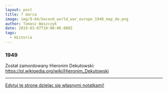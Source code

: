 ```yaml
---
layout: post
title: 7 marca
image: img/9-04/Second_world_war_europe_1940_map_de.png
author: Tomasz Waszczyk
date: 2019-03-07T10:00:00.000Z
tags:
  - Historia
---
```


### 1949

Został zamordowany Hieronim Dekutowski: https://pl.wikipedia.org/wiki/Hieronim_Dekutowski

---

<a href="https://github.com/TomaszWaszczyk/historia.waszczyk.com/edit/master/src/content/march-7.md" target="_blank">Edytuj tę stronę dzieląc się własnymi notatkami!</a>
